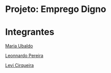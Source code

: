 # Projeto: Emprego Digno




# Integrantes

[Maria Ubaldo]()

[Leonnardo Pereira]()

[Levi Cirqueira]()

